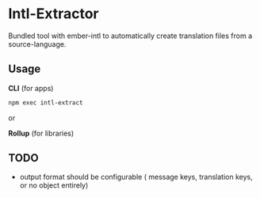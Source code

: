 # Intl-Extractor


Bundled tool with ember-intl to automatically create translation files from a source-language.

## Usage


**CLI** (for apps)
```bash
npm exec intl-extract
```

or

**Rollup** (for libraries)


## TODO

- output format should be configurable ( message keys, translation keys, or no object entirely)
